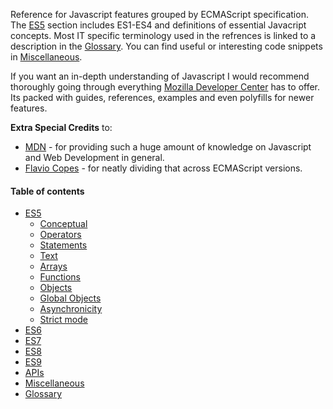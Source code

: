 Reference for Javascript features grouped by ECMAScript specification. The [ES5](/javascript/md/es5.md) section includes ES1-ES4 and definitions of essential Javacript concepts. Most IT specific terminology used in the refrences is linked to a description in the [Glossary](/resources/glossary.md). You can find useful or interesting code snippets in [Miscellaneous](/javascript/md/misc.md).

If you want an in-depth understanding of Javascript I would recommend thoroughly going through everything [Mozilla Developer Center](https://developer.mozilla.org) has to offer. Its packed with guides, references, examples and even polyfills for newer features.

__Extra Special Credits__ to:
* [MDN](https://developer.mozilla.org) - for providing such a huge amount of knowledge on Javascript and Web Development in general.
* [Flavio Copes](https://flaviocopes.com) - for neatly dividing that across ECMAScript versions.


#### Table of contents
* [ES5](/javascript/md/es5.md)
	* [Conceptual](/javascript/md/es5.md#Conceptual)
	* [Operators](/javascript/md/es5.md#Operators)
	* [Statements](/javascript/md/es5.md#statements-1)
	* [Text](/javascript/md/es5.md#Text)
	* [Arrays](/javascript/md/es5.md#Arrays)
	* [Functions](/javascript/md/es5.md#Functions)
	* [Objects](/javascript/md/es5.md#Objects)
	* [Global Objects](/javascript/md/es5.md#Global-Objects)
	* [Asynchronicity](/javascript/md/es5.md#Asynchronicity)
	* [Strict mode](/javascript/md/es5.md#Strict-mode)
* [ES6](/javascript/md/es6.md)
* [ES7](/javascript/md/es7.md)
* [ES8](/javascript/md/es8.md)
* [ES9](/javascript/md/es9.md)
* [APIs](/javascript/md/apis.md)
* [Miscellaneous](/javascript/md/misc.md)
* [Glossary](/resources/glossary.md)
